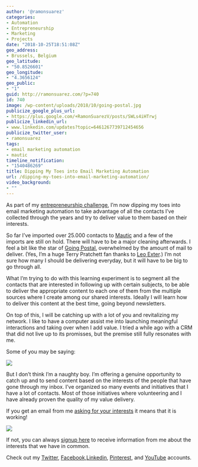 ```yaml
---
author: '@ramonsuarez'
categories:
- Automation
- Entrepreneurship
- Marketing
- Projects
date: "2018-10-25T18:51:08Z"
geo_address:
- Brussels, Belgium
geo_latitude:
- "50.8526601"
geo_longitude:
- "4.3656124"
geo_public:
- "1"
guid: http://ramonsuarez.com/?p=740
id: 740
image: /wp-content/uploads/2018/10/going-postal.jpg
publicize_google_plus_url:
- https://plus.google.com/+RamonSuarezV/posts/SWLs4iHTrwj
publicize_linkedin_url:
- www.linkedin.com/updates?topic=6461267739712454656
publicize_twitter_user:
- ramonsuarez
tags:
- email marketing automation
- mautic
timeline_notification:
- "1540486269"
title: Dipping My Toes into Email Marketing Automation
url: /dipping-my-toes-into-email-marketing-automation/
video_background:
- ""
---
```


As part of my [entrepreneurship challenge](http://ramonsuarez.com/launching-at-least-one-project-every-month-my-entrepreneurship-learning-challenge/), I’m now dipping my toes into email marketing automation to take advantage of all the contacts I’ve collected through the years and try to deliver value to them based on their interests.

So far I’ve imported over 25.000 contacts to [Mautic](https://mautic.com/) and a few of the imports are still on hold. There will have to be a major cleaning afterwards. I feel a bit like the star of [Going Postal](https://www.amazon.com/gp/product/0062334972/ref=as_li_qf_asin_il_tl?ie=UTF8&tag=coworkhandbo-20&creative=9325&linkCode=as2&creativeASIN=0062334972&linkId=da8d1b0d6fca591bbba29c46bc84b930), overwhelmed by the amount of mail to deliver. (Yes, I’m a huge Terry Pratchett fan thanks to [Leo Exter](https://www.linkedin.com/in/exter/).) I’m not sure how many I should be delivering everyday, but it will have to be big to go through all.

What I’m trying to do with this learning experiment is to segment all the contacts that are interested in following up with certain subjects, to be able to deliver the appropriate content to each one of them from the multiple sources where I create among our shared interests. Ideally I will learn how to deliver this content at the best time, going beyond newsletters.

On top of this, I will be catching up with a lot of you and revitalizing my network. I like to have a computer assist me into launching meaningful interactions and taking over when I add value. I tried a while ago with a CRM that did not live up to its promisses, but the premise still fully resonates with me.

Some of you may be saying:

![](https://ramonsuarez.com/wp-content/uploads/2018/10/naughtyboygoingpostal.gif)

But I don’t think I’m a naughty boy. I’m offering a genuine opportunity to catch up and to send content based on the interests of the people that have gone through my inbox. I’ve organized so many events and initiatives that I have a lot of contacts. Most of those initiatives where volunteering and I have already proven the quality of my value delivery.

If you get an email from me [asking for your interests](https://ramonsuarez.com/do-you-want-to-hear-from-me/) it means that it is working!

![](https://ramonsuarez.com/wp-content/uploads/2018/10/goingpostaltachan.gif)

If not, you can always [signup here](https://ramonsuarez.com/do-you-want-to-hear-from-me/) to receive information from me about the interests that we have in common.

Check out my [Twitter](https://twitter.com/ramonsuarez), [Facebook](https://www.facebook.com/ramonsuarezdotcom),[Linkedin](https://www.linkedin.com/in/ramonsuarez/), [Pinterest](https://www.pinterest.com/ramonsuarez/), and [YouTube](https://www.youtube.com/ramonsuarezv) accounts.

<div class="geo geo-post" id="geo-post-740" style="display: none"><span class="latitude">50.8526601</span><span class="longitude">4.3656124</span></div>